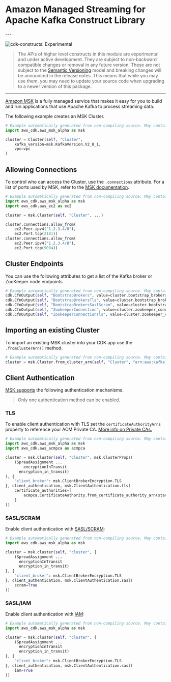 # Amazon Managed Streaming for Apache Kafka Construct Library

<!--BEGIN STABILITY BANNER-->---


![cdk-constructs: Experimental](https://img.shields.io/badge/cdk--constructs-experimental-important.svg?style=for-the-badge)

> The APIs of higher level constructs in this module are experimental and under active development.
> They are subject to non-backward compatible changes or removal in any future version. These are
> not subject to the [Semantic Versioning](https://semver.org/) model and breaking changes will be
> announced in the release notes. This means that while you may use them, you may need to update
> your source code when upgrading to a newer version of this package.

---
<!--END STABILITY BANNER-->

[Amazon MSK](https://aws.amazon.com/msk/) is a fully managed service that makes it easy for you to build and run applications that use Apache Kafka to process streaming data.

The following example creates an MSK Cluster.

```python
# Example automatically generated from non-compiling source. May contain errors.
import aws_cdk.aws_msk_alpha as msk

cluster = Cluster(self, "Cluster",
    kafka_version=msk.KafkaVersion.V2_8_1,
    vpc=vpc
)
```

## Allowing Connections

To control who can access the Cluster, use the `.connections` attribute. For a list of ports used by MSK, refer to the [MSK documentation](https://docs.aws.amazon.com/msk/latest/developerguide/client-access.html#port-info).

```python
# Example automatically generated from non-compiling source. May contain errors.
import aws_cdk.aws_msk_alpha as msk
import aws_cdk.aws_ec2 as ec2

cluster = msk.Cluster(self, "Cluster", ...)

cluster.connections.allow_from(
    ec2.Peer.ipv4("1.2.3.4/8"),
    ec2.Port.tcp(2181))
cluster.connections.allow_from(
    ec2.Peer.ipv4("1.2.3.4/8"),
    ec2.Port.tcp(9094))
```

## Cluster Endpoints

You can use the following attributes to get a list of the Kafka broker or ZooKeeper node endpoints

```python
# Example automatically generated from non-compiling source. May contain errors.
cdk.CfnOutput(self, "BootstrapBrokers", value=cluster.bootstrap_brokers)
cdk.CfnOutput(self, "BootstrapBrokersTls", value=cluster.bootstrap_brokers_tls)
cdk.CfnOutput(self, "BootstrapBrokersSaslScram", value=cluster.bootstrap_brokers_sasl_scram)
cdk.CfnOutput(self, "ZookeeperConnection", value=cluster.zookeeper_connection_string)
cdk.CfnOutput(self, "ZookeeperConnectionTls", value=cluster.zookeeper_connection_string_tls)
```

## Importing an existing Cluster

To import an existing MSK cluster into your CDK app use the `.fromClusterArn()` method.

```python
# Example automatically generated from non-compiling source. May contain errors.
cluster = msk.Cluster.from_cluster_arn(self, "Cluster", "arn:aws:kafka:us-west-2:1234567890:cluster/a-cluster/11111111-1111-1111-1111-111111111111-1")
```

## Client Authentication

[MSK supports](https://docs.aws.amazon.com/msk/latest/developerguide/kafka_apis_iam.html) the following authentication mechanisms.

> Only one authentication method can be enabled.

### TLS

To enable client authentication with TLS set the `certificateAuthorityArns` property to reference your ACM Private CA. [More info on Private CAs.](https://docs.aws.amazon.com/msk/latest/developerguide/msk-authentication.html)

```python
# Example automatically generated from non-compiling source. May contain errors.
import aws_cdk.aws_msk_alpha as msk
import aws_cdk.aws_acmpca as acmpca

cluster = msk.Cluster(self, "Cluster", msk.ClusterProps(
    (SpreadAssignment ...
        encryptionInTransit
      encryption_in_transit)
), {
    "client_broker": msk.ClientBrokerEncryption.TLS
}, client_authentication, msk.ClientAuthentication.tls(
    certificate_authorities=[
        acmpca.CertificateAuthority.from_certificate_authority_arn(stack, "CertificateAuthority", "arn:aws:acm-pca:us-west-2:1234567890:certificate-authority/11111111-1111-1111-1111-111111111111")
    ]
))
```

### SASL/SCRAM

Enable client authentication with [SASL/SCRAM](https://docs.aws.amazon.com/msk/latest/developerguide/msk-password.html):

```python
# Example automatically generated from non-compiling source. May contain errors.
import aws_cdk.aws_msk_alpha as msk

cluster = msk.cluster(self, "cluster", {
    (SpreadAssignment ...
      encryptionInTransit
      encryption_in_transit)
}, {
    "client_broker": msk.ClientBrokerEncryption.TLS
}, client_authentication, msk.ClientAuthentication.sasl(
    scram=True
))
```

### SASL/IAM

Enable client authentication with [IAM](https://docs.aws.amazon.com/msk/latest/developerguide/iam-access-control.html):

```python
# Example automatically generated from non-compiling source. May contain errors.
import aws_cdk.aws_msk_alpha as msk

cluster = msk.cluster(self, "cluster", {
    (SpreadAssignment ...
      encryptionInTransit
      encryption_in_transit)
}, {
    "client_broker": msk.ClientBrokerEncryption.TLS
}, client_authentication, msk.ClientAuthentication.sasl(
    iam=True
))
```
